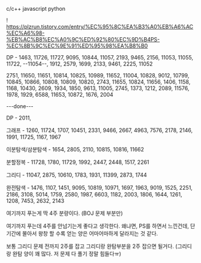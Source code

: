 c/c++
javascript
python

! https://plzrun.tistory.com/entry/%EC%95%8C%EA%B3%A0%EB%A6%AC%EC%A6%98-%EB%AC%B8%EC%A0%9C%ED%92%80%EC%9D%B4PS-%EC%8B%9C%EC%9E%91%ED%95%98%EA%B8%B0

DP - 1463, 11726, 11727, 9095, 10844, 11057, 2193, 9465, 2156, 11053, 11055, 11722, --11054--, 1912, 2579, 1699, 2133, 9461, 2225, 11052

2751, 11650, 11651, 10814, 10825, 10989, 11652, 11004, 10828, 9012, 10799, 10845, 10866, 10808, 10809, 10820, 2743, 11655, 10824, 
11656, 1406, 1158, 1168, 10430, 2609, 1934, 1850, 9613, 11005, 2745, 1373, 1212, 2089, 11576, 1978, 1929, 6588, 11653, 10872, 1676, 2004

---done---

DP - 2011,

그래프 - 1260, 11724, 1707, 10451, 2331, 9466, 2667, 4963, 7576, 2178, 2146, 1991, 11725, 1167, 1967

이분탐색/삼분탐색 - 1654, 2805, 2110, 10815, 10816, 11662

분할정복 - 11728, 1780, 11729, 1992, 2447, 2448, 1517, 2261



그리디 - 11047, 2875, 10610, 1783, 1931, 11399, 2873, 1744

완전탐색 - 1476, 1107, 1451, 9095, 10819, 10971, 1697, 1963, 9019, 1525, 2251, 2186, 3108, 5014, 1759, 2580, 1987, 6603, 1182, 2003, 1806, 1644, 1261, 1208, 7453, 2632, 2143

여기까지 푸는게 딱 4주 분량이다. (BOJ 문제 부분만)

여기까지 푸는데 4주를 안넘기는게 좋다고 생각한다. 왜냐면, PS를 하면서 느낀건데, 단기간에 몰아서 왕창 할 수록 얻는 양은 어마어마하게 달라지는 것 같다.

보통 그리디 문제 전까지 2주를 잡고 그리디랑 완탐부분을 2주 잡으면 될거다. (그리디랑 완탐 양이 꽤 많다. 저 문제 다 풀기 정말 힘들다ㅠ)
